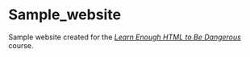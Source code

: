 # Sample_website
Sample website created for the [*Learn Enough HTML to Be Dangerous*](https://www.learnenough.com/html) course.
